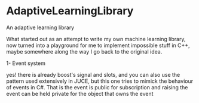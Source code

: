# AdaptiveLearningLibrary
An adaptive learning library

What started out as an attempt to write my own machine learning library, now turned into a playground for me to implement impossible stuff in C++, maybe somewhere along the way I go back to the original idea.

1- Event system 

yes! there is already boost's signal and slots, and you can also use the pattern used extensively in JUCE, but this one tries to mimick the behaviour of events in C#. That is the event is public for subscription and raising the event can be held private for the object that owns the event
